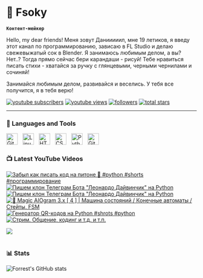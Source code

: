 # 🥑 Fsoky

**`Контент-мейкер`**

Hello, my dear friends! Меня зовут Данииииил, мне 19 летиков, я введу этот канал по программированию, зависаю в FL Studio и делаю свежевыжатый сок в Blender. Я занимаюсь любимым делом, а вы? Нет..? Тогда прямо сейчас бери карандаши - рисуй! Тебе нравиться писать стихи - хватайся за ручку с глянцевыми, черными чернилами и сочиняй!

Занимайся любимым делом, развивайся и веселись. У тебя все получится, я в тебя верю!

   <p align="left">
      <a href="https://www.youtube.com/c/fknight?sub_confirmation=1">
         <img alt="youtube subscribers" title="Subscribe to my YouTube channel" src="https://custom-icon-badges.demolab.com/youtube/channel/subscribers/UCeiC2G8vcz6tBmvVo8ydMgQ?color=%23E05D44&label=SUBSCRIBE&logo=video&logoColor=white&style=for-the-badge&labelColor=CE4630"/></a> 
      <a href="https://www.youtube.com/c/fknight">
         <img alt="youtube views" title="YouTube views" src="https://custom-icon-badges.demolab.com/youtube/channel/views/UCeiC2G8vcz6tBmvVo8ydMgQ?color=%23E1AD0E&logo=eye&logoColor=white&style=for-the-badge&labelColor=C79600"/></a> 
      <a href="https://github.com/ForrestKnight?tab=followers">
         <img alt="followers" title="Follow me on Github" src="https://custom-icon-badges.demolab.com/github/followers/Fsoky?color=236ad3&labelColor=1155ba&style=for-the-badge&logo=person-add&label=Follow&logoColor=white"/></a>
      <a href="https://github.com/ForrestKnight?tab=repositories&sort=stargazers">
         <img alt="total stars" title="Total stars on GitHub" src="https://custom-icon-badges.demolab.com/github/stars/Fsoky?color=55960c&style=for-the-badge&labelColor=488207&logo=star"/></a>
   </p>

---

### 🧰 Languages and Tools

<img align="left" alt="Git" width="30px" style="padding-right:10px;" src="https://cdn.jsdelivr.net/gh/devicons/devicon/icons/git/git-original.svg" />
<img align="left" alt="Linux" width="30px" style="padding-right:10px;" src="https://cdn.jsdelivr.net/gh/devicons/devicon/icons/linux/linux-original.svg" />
<img align="left" alt="HTML" width="30px" style="padding-right:10px;" src="https://cdn.jsdelivr.net/gh/devicons/devicon/icons/html5/html5-plain.svg" />
<img align="left" alt="CSS" width="30px" style="padding-right:10px;" src="https://cdn.jsdelivr.net/gh/devicons/devicon/icons/css3/css3-plain.svg" />
<img align="left" alt="Python" width="30px" style="padding-right:10px;" src="https://cdn.jsdelivr.net/gh/devicons/devicon/icons/python/python-plain.svg" />
<img align="left" alt="GitHub" width="30px" style="padding-right:10px;" src="https://cdn.jsdelivr.net/gh/devicons/devicon/icons/github/github-original.svg" />

<br />

#

### 📺 Latest YouTube Videos

<!-- BEGIN YOUTUBE-CARDS -->
[![Забыл как писать код на питоне 🤢 #python #shorts #программирование](https://ytcards.demolab.com/?id=ZFxK0S_QX9o&title=%D0%97%D0%B0%D0%B1%D1%8B%D0%BB+%D0%BA%D0%B0%D0%BA+%D0%BF%D0%B8%D1%81%D0%B0%D1%82%D1%8C+%D0%BA%D0%BE%D0%B4+%D0%BD%D0%B0+%D0%BF%D0%B8%D1%82%D0%BE%D0%BD%D0%B5+%F0%9F%A4%A2+%23python+%23shorts+%23%D0%BF%D1%80%D0%BE%D0%B3%D1%80%D0%B0%D0%BC%D0%BC%D0%B8%D1%80%D0%BE%D0%B2%D0%B0%D0%BD%D0%B8%D0%B5&lang=en&timestamp=1696919781&background_color=%230d1117&title_color=%23ffffff&stats_color=%23dedede&max_title_lines=1&width=250&border_radius=5 "Забыл как писать код на питоне 🤢 #python #shorts #программирование")](https://www.youtube.com/watch?v=ZFxK0S_QX9o)
[![Пишем клон Телеграм Бота "Леонардо Дайвинчик" на Python](https://ytcards.demolab.com/?id=VoC5qOnwV8w&title=%D0%9F%D0%B8%D1%88%D0%B5%D0%BC+%D0%BA%D0%BB%D0%BE%D0%BD+%D0%A2%D0%B5%D0%BB%D0%B5%D0%B3%D1%80%D0%B0%D0%BC+%D0%91%D0%BE%D1%82%D0%B0+%22%D0%9B%D0%B5%D0%BE%D0%BD%D0%B0%D1%80%D0%B4%D0%BE+%D0%94%D0%B0%D0%B9%D0%B2%D0%B8%D0%BD%D1%87%D0%B8%D0%BA%22+%D0%BD%D0%B0+Python&lang=en&timestamp=1696708646&background_color=%230d1117&title_color=%23ffffff&stats_color=%23dedede&max_title_lines=1&width=250&border_radius=5 "Пишем клон Телеграм Бота \"Леонардо Дайвинчик\" на Python")](https://www.youtube.com/watch?v=VoC5qOnwV8w)
[![Пишем клон Телеграм Бота "Леонардо Дайвинчик" на Python](https://ytcards.demolab.com/?id=NYObxsBkju4&title=%D0%9F%D0%B8%D1%88%D0%B5%D0%BC+%D0%BA%D0%BB%D0%BE%D0%BD+%D0%A2%D0%B5%D0%BB%D0%B5%D0%B3%D1%80%D0%B0%D0%BC+%D0%91%D0%BE%D1%82%D0%B0+%22%D0%9B%D0%B5%D0%BE%D0%BD%D0%B0%D1%80%D0%B4%D0%BE+%D0%94%D0%B0%D0%B9%D0%B2%D0%B8%D0%BD%D1%87%D0%B8%D0%BA%22+%D0%BD%D0%B0+Python&lang=en&timestamp=1696705999&background_color=%230d1117&title_color=%23ffffff&stats_color=%23dedede&max_title_lines=1&width=250&border_radius=5 "Пишем клон Телеграм Бота \"Леонардо Дайвинчик\" на Python")](https://www.youtube.com/watch?v=NYObxsBkju4)
[![🔮 Magic AIOgram 3.x [ 4 ] | Машина состояний / Конечные автоматы / Стейты, FSM](https://ytcards.demolab.com/?id=Ipvmq1nkLlk&title=%F0%9F%94%AE+Magic+AIOgram+3.x+%5B+4+%5D+%7C+%D0%9C%D0%B0%D1%88%D0%B8%D0%BD%D0%B0+%D1%81%D0%BE%D1%81%D1%82%D0%BE%D1%8F%D0%BD%D0%B8%D0%B9+%2F+%D0%9A%D0%BE%D0%BD%D0%B5%D1%87%D0%BD%D1%8B%D0%B5+%D0%B0%D0%B2%D1%82%D0%BE%D0%BC%D0%B0%D1%82%D1%8B+%2F+%D0%A1%D1%82%D0%B5%D0%B9%D1%82%D1%8B%2C+FSM&lang=en&timestamp=1696678206&background_color=%230d1117&title_color=%23ffffff&stats_color=%23dedede&max_title_lines=1&width=250&border_radius=5 "🔮 Magic AIOgram 3.x [ 4 ] | Машина состояний / Конечные автоматы / Стейты, FSM")](https://www.youtube.com/watch?v=Ipvmq1nkLlk)
[![Генератор QR-кодов на Python #shrots #python](https://ytcards.demolab.com/?id=wbQgxDic6A0&title=%D0%93%D0%B5%D0%BD%D0%B5%D1%80%D0%B0%D1%82%D0%BE%D1%80+QR-%D0%BA%D0%BE%D0%B4%D0%BE%D0%B2+%D0%BD%D0%B0+Python+%23shrots+%23python&lang=en&timestamp=1696600123&background_color=%230d1117&title_color=%23ffffff&stats_color=%23dedede&max_title_lines=1&width=250&border_radius=5 "Генератор QR-кодов на Python #shrots #python")](https://www.youtube.com/watch?v=wbQgxDic6A0)
[![Стрим. Общение, кодинг и т.д. и т.п.](https://ytcards.demolab.com/?id=EgV9NJTHVWU&title=%D0%A1%D1%82%D1%80%D0%B8%D0%BC.+%D0%9E%D0%B1%D1%89%D0%B5%D0%BD%D0%B8%D0%B5%2C+%D0%BA%D0%BE%D0%B4%D0%B8%D0%BD%D0%B3+%D0%B8+%D1%82.%D0%B4.+%D0%B8+%D1%82.%D0%BF.&lang=en&timestamp=1696447403&background_color=%230d1117&title_color=%23ffffff&stats_color=%23dedede&max_title_lines=1&width=250&border_radius=5 "Стрим. Общение, кодинг и т.д. и т.п.")](https://www.youtube.com/watch?v=EgV9NJTHVWU)
<!-- END YOUTUBE-CARDS -->

[<img src="https://custom-icon-badges.demolab.com/badge/-Subscribe%20For%20More-red?style=for-the-badge&logo=video&logoColor=white"/>](https://www.youtube.com/c/Фсоки?sub_confirmation=1)

#

### 📊 Stats

![Forrest's GitHub stats](https://github-readme-stats.vercel.app/api?username=fsoky&show_icons=true&theme=dracula)

<!-- ![GitHub Streak](https://streak-stats.demolab.com?user=ForrestKnight&theme=dracula&border_radius=4.5) -->
